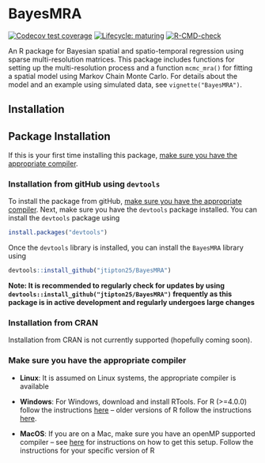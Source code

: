 
<!-- README.md is generated from README.Rmd. Please edit that file -->

# BayesMRA

<!-- badges: start -->

[![Codecov test
coverage](https://codecov.io/gh/jtipton25/BayesMRA/branch/master/graph/badge.svg)](https://codecov.io/gh/jtipton25/BayesMRA?branch=master)
[![Lifecycle:
maturing](https://img.shields.io/badge/lifecycle-maturing-blue.svg)](https://www.tidyverse.org/lifecycle/#maturing)
[![R-CMD-check](https://github.com/jtipton25/BayesMRA/workflows/R-CMD-check/badge.svg)](https://github.com/jtipton25/BayesMRA/actions)
<!-- badges: end -->

An R package for Bayesian spatial and spatio-temporal regression using
sparse multi-resolution matrices. This package includes functions for
setting up the multi-resolution process and a function `mcmc_mra()` for
fitting a spatial model using Markov Chain Monte Carlo. For details
about the model and an example using simulated data, see
`vignette("BayesMRA")`.

## Installation

## Package Installation

If this is your first time installing this package, [make sure you have
the appropriate compiler](#make-sure-you-have-the-appropriate-compiler).

### Installation from gitHub using `devtools`

To install the package from gitHub, [make sure you have the appropriate
compiler](#make-sure-you-have-the-appropriate-compiler). Next, make sure
you have the `devtools` package installed. You can install the
`devtools` package using

``` r
install.packages("devtools")
```

Once the `devtools` library is installed, you can install the `BayesMRA`
library using

``` r
devtools::install_github("jtipton25/BayesMRA")
```

**Note: It is recommended to regularly check for updates by using
`devtools::install_github("jtipton25/BayesMRA")` frequently as this
package is in active development and regularly undergoes large changes**

### Installation from CRAN

Installation from CRAN is not currently supported (hopefully coming
soon).

<!-- 
Therefore
```r
install.packages("BayesMRA")
``` 
will fail.
-->

### Make sure you have the appropriate compiler

  - **Linux**: It is assumed on Linux systems, the appropriate compiler
    is available

  - **Windows**: For Windows, download and install RTools. For R
    (\>=4.0.0) follow the instructions
    [here](https://cran.r-project.org/bin/windows/Rtools/) – older
    versions of R follow the instructions
    [here](https://cran.r-project.org/bin/windows/Rtools/history.html).

  - **MacOS**: If you are on a Mac, make sure you have an openMP
    supported compiler – see
    [here](https://thecoatlessprofessor.com/programming/cpp/r-compiler-tools-for-rcpp-on-macos/)
    for instructions on how to get this setup. Follow the instructions
    for your specific version of R
